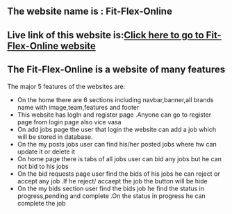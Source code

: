 ## The website name is :  Fit-Flex-Online
## Live link of this website is:[Click here to go to  Fit-Flex-Online website ](https://fitness-traker-ff4bf.web.app)

## The  Fit-Flex-Online is a website of many features

The major 5 features of the websites are:
* On the home there are 6 sections including navbar,banner,all brands name with image,team,features and footer
* This website has logIn and register page .Anyone can go to register page from login page also vice vasa
* On add  jobs page the user that login the website can add a job which will be stored in database.
* On the my posts jobs user can find his/her posted jobs where hw can update it or delete it
* On home page there is tabs of all jobs user can bid any jobs but he can not bid to his jobs
* On the bid requests page user find the bids of his jobs he can reject or accept any job .If he reject/ accaept the job the button will be hide
* On the my bids section user find the bids job he find the status in progress,pending and complete .On the status in progress he can complete  the job